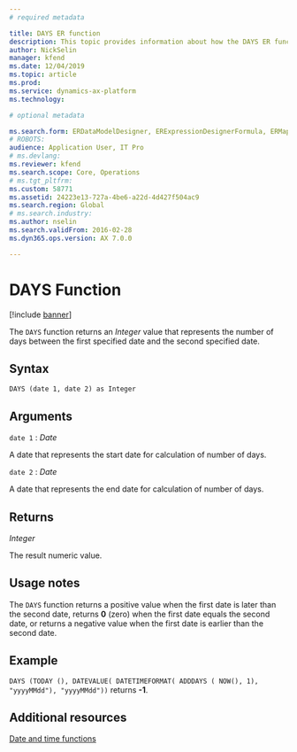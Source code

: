 ```yaml
---
# required metadata

title: DAYS ER function
description: This topic provides information about how the DAYS ER function is used.
author: NickSelin
manager: kfend
ms.date: 12/04/2019
ms.topic: article
ms.prod: 
ms.service: dynamics-ax-platform
ms.technology: 

# optional metadata

ms.search.form: ERDataModelDesigner, ERExpressionDesignerFormula, ERMappedFormatDesigner, ERModelMappingDesigner
# ROBOTS: 
audience: Application User, IT Pro
# ms.devlang: 
ms.reviewer: kfend
ms.search.scope: Core, Operations
# ms.tgt_pltfrm: 
ms.custom: 58771
ms.assetid: 24223e13-727a-4be6-a22d-4d427f504ac9
ms.search.region: Global
# ms.search.industry: 
ms.author: nselin
ms.search.validFrom: 2016-02-28
ms.dyn365.ops.version: AX 7.0.0

---
```


# <a name="DAYS">DAYS Function</a>

[!include [banner](../includes/banner.md)]

The `DAYS` function returns an *Integer* value that represents the number of days between the first specified date and the second specified date.

## Syntax

```
DAYS (date 1, date 2) as Integer
```

## Arguments

`date 1` : *Date*

A date that represents the start date for calculation of number of days.

`date 2` : *Date*

A date that represents the end date for calculation of number of days.

## Returns

*Integer*

The result numeric value.

## Usage notes

The `DAYS` function returns a positive value when the first date is later than the second date, returns **0** (zero) when the first date equals the second date, or returns a negative value when the first date is earlier than the second date.

## Example

`DAYS (TODAY (), DATEVALUE( DATETIMEFORMAT( ADDDAYS ( NOW(), 1), "yyyyMMdd"),
"yyyyMMdd"))` returns **-1**.

## Additional resources

[Date and time functions](er-functions-category-datetime.md)
